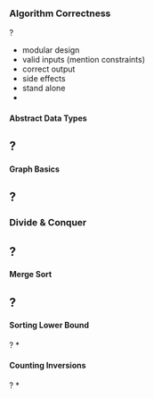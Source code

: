 ### Algorithm Correctness
?
- modular design
- valid inputs (mention constraints)
- correct output
- side effects
- stand alone
- 

#### Abstract Data Types
?
- 

#### Graph Basics
?
- 

### Divide & Conquer
?
- 

#### Merge Sort
?
- 

#### Sorting Lower Bound
?
* 

#### Counting Inversions
?
* 
